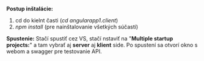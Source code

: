 **Postup inštalácie:**
1. cd do kielnt časti (_cd angularapp1.client_)
2. _npm install_ (pre nainštalovanie všetkých súčastí)

**Spustenie:**
Stačí spustiť cez VS, stačí nstaviť na "**Multiple startup projects:**" a tam vybrať aj **server** aj **klient** side. Po spustení sa otvorí okno s webom a swagger pre testovanie API.
